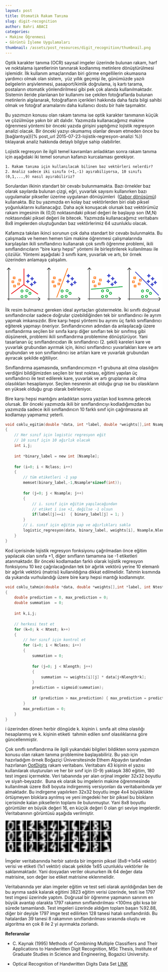 ```yaml
---
layout: post
title: Otomatik Rakam Tanıma
slug: digit-recognition
author: Bahri ABACI
categories:
- Makine Öğrenmesi
- Görüntü İşleme Uygulamaları
thumbnail: /assets/post_resources/digit_recognition/thumbnail.png
---
```


Optik karakter tanıma (OCR) sayısal imgeler üzerinde bulunan rakam, harf
ve noktalama işaretlerinin tanınarak kodlanmış metinlere dönüştürülmesi
işlemidir. İlk kullanım amaçlarından biri görme engellilerin okumasına
yardımcı olmak olan sistem,  yüz yıllık geçmişi ile, günümüzde yazılı
belgelerin arşivlenmesi, pasaport/kimlik doğrulama, iş kartı tarama,
postaların otomatik yönlendirilmesi gibi pek çok alanda
kullanılmaktadır. Sistemin ileride planlanan bir kullanımı ise çekilen
fotoğraflarda bulunan metinlerin algılanarak, fotoğrafların içerikleri
hakkında daha fazla bilgi sahibi olmak ve fotoğraf aramalarını daha
kullanıcı dostu bir hale taşımaktır.  

<!--more-->
  
Bu yazımızın konusu olan rakam tanıma ise optik karakter tanımanın küçük
ve çözülmüşe yakın bir alt dalıdır. Yazımızda kullanacağımız makine
öğrenmesi yöntemi bir önceki yazıda girişini yaptığımız lojistik
regresyon analizi olacak. Bir önceki yazıyı okumamış olanlar devam
etmeden önce bu
[bağlantıya]({% post_url 2015-07-23-lojistik-regresyon-analizi %})
tıklayarak analiz hakkında detaylı bilgiye sahip olabilirler.

  

Lojistik regresyon ile ilgili temel kavramları anladıktan sonra rakam
tanıma için aşağıdaki iki temel sorunun kafanızı kurcalaması gerekiyor.

    1. Rakam tanıma için kullanılacak bilinen baz vektörleri nelerdir?
    2. Analiz sadece iki sınıfa (+1,-1) ayırabiliyorsa, 10 sınıfı (0,1,...,9) nasıl ayırabiliriz?

Sorulardan ilkinin standart bir cevabı bulunmamakta. Bazı örnekler baz
olarak sayılarda bulunan çizgi, eğri, yuvarlak sayısını kullanırken bazı
uygulamalar pikseller üzerine uygulanan dönüşümleri  ([Gabor
dönüşümü](http://www.cescript.com/2012/09/c-ile-gabor-filtre-uygulamasi.html))
kullanakta. Biz bu yazımızda en kolay baz vektörlerden biri olab piksel
yoğunluklarını kullanacağız. Daha açık konuşacak olursak baz vektörümüz
rakam imgesinin ilk (0,0) noktasındaki piksel değeri ile başlayıp son
(M,N) noktasındaki piksel değeri ile bitecek. Yazımızda kullanacağımız
veritabanı 8x8 imgelerden oluştuğundan baz vektörlerimiz 64 uzunluklu
olacak.

Kafamıza takılan ikinci sorunun çok daha standart bir cevabı bulunmakta.
Bu çalışmada ve hemen hemen tüm makine öğrenmesi çalışmalarında
karşılaşılan ikili sınıflandırıcı kullanarak çok sınıflı öğrenme
problemi, ikili sınıflandırıcıların "bire karşı hepsi" yöntemi ile
birleştirilerek kullanılması ile çözülür. Yöntemi aşağıdaki 3
sınıflı kare, yuvarlak ve artı, bir örnek üzerinden anlamaya
çalışalım.  
  
![Çok Sınıflı Ayrıştırıcı][multiclass_classifier]
  
İlk resim bulmamız gereken ideal ayırtaçları göstermekte. İki sınıflı
doğrusal sınıflandırıcılar sadece doğrular çizebildiğinden tek bir
sınıflandırıcı ile ayrım yapmak imkansızdır. Bire karşı hepsi yöntemi bu
ayrımı üç farklı sınıflandırıcı eğiterek yapmayı öneriyor.
Sınıflandırıcının adından da anlaşılacağı üzere sınıflandırma seçilen
bir sınıfa karşı diğer sınıfları tek bir sınıfmış gibi düşünerek,
problemi ikili sınıflandırma problemine dönüştürüyor. Yani tasarlanan üç
sınıflandırıcıdan ilk sınıflandırıcı (2. şekil) kareleri kare ve
yuvarlak grubundan ayırmak için, ikinci sınıflandırıcı yuvarlakları kare
ve artı grubundan ve son sınıflandırıcı ise artıları kare ve yuvarlak
grubundan ayıracak şekilde eğitiliyor.  
  
Sınıflandırma aşamasında, sınıflandırıcımızın +1 grubuna ait olma
olasılığını verdiğini bildiğimizden seçilen bir test noktası, eğitimi
yapılan üç sınıflandırıcı ile test edilerek kare, yuvarlak ve artı
gruplarına ait olma olasılıkları hesaplanıyor. Seçilen nesnenin ait
olduğu grup ise bu olasıkların en yüksek olduğu grup olarak
belirleniyor.  
  
Bire karşı hepsi mantığını anladıktan sonra yazılan kod kısmına gelecek
olursak. Bir önceki yazımızda ikili bir sınıflandırıcıyı kodladığımızdan
bu yazımızda sadece ikili sınıflandırıcın 10 farklı sınıf için
çağrılmasına ait kodlamayı yapmamız yeterli.

```c
void coklu_egitim(double *data, int *label, double *weights[],int Nsample,int Nlength, int Nclass) 
{
    // Her sınıf için logistic regresyon eğit
    // 10 sınıf için 10 ağırlık olacak
    int i,j;

    int *binary_label = new int [Nsample];

    for (i=0; i < Nclass; i++) 
    {
        // tüm etiketleri -1 yap
        memset(binary_label,-1,Nsample*sizeof(int));

        for (j=0; j < Nsample; j++) 
        {
            // i. sınıf için eğitim yapılacağından
            // etiket i ise +1, değilse -1 olsun
            if(label[j]==i)  { binary_label[j] = 1; }
        }
        // i. sınıf için eğitim yap ve ağırlıkları sakla
        logistic_regresyon(data, binary_label, weights[i], Nsample,Nlength);
    }
}
```

Kod içerisinde lojistik regresyon fonksiyonu çağrılmadan önce eğitim
yapılacak olan sınıfa +1, diğer sınıfların tamamına ise -1 etiketleri
atanmaktadır. Bir önceki kodlamadan farklı olarak lojistik regresyon
fonksiyonu 10 kez çağrılacağından tek bir ağırlık vektörü yerine 10
elemanlı bir ağırlık vektörü (matrisi) kullanıldığına dikkat
edilmelidir. Tahmin kısmında da yukarıda vurhulandığı üzere bire karşı
hepsi mantığı kodlanmıştır.

```c
void coklu_tahmin(double *data, double *weights[],int *label, int Ntest,int Nlength, int Nclass) 
{
    double prediction = 0, max_prediction = 0;
    double summation  = 0;

    int k,i,j;

    // herkesi test et
    for (k=0; k < Ntest; k++) 
    {
        // her sınıf için kontrol et
        for (i=0; i < Nclass; i++) 
        {
            summation = 0;

            for (j=0; j < Nlength; j++) 
            {
                summation += weights[i][j] * data[j+Nlength*k];
            }
            prediction = sigmoid(summation);

            if (prediction > max_prediction) { max_prediction = prediction; label[k] = i; }
        }
        max_prediction = 0;
    }
}
```
i üzerinden dönen herbir döngüde k. kişinin i. sınıfa ait olma olasılığı
hesaplanmış ve k. kişinin etiketi  tahmin edilen sınıf olasılıklarına
göre güncellenmiştir.  
  
Çok sınıflı sınıflandırma ile ilgili yukarıdaki bilgileri bildikten
sonra yazımızın konusu olan rakam tanıma problemine başlayabiliriz. Bu
yazı için hazırladığım örnek Boğaziçi Üniversitesinde Ethem Alpaydın
tarafından hazırlanan
[OptDigits](https://archive.ics.uci.edu/ml/datasets/Optical+Recognition+of+Handwritten+Digits)
rakam veritabanı. Veritabanı 43 kişinin el yazısı kullanılarak
oluşturulan ve her bir sınıf için (0-9) yaklaşık 380 eğitim, 180 test
imgesi içermekte. Veri tabanında yer alan orjinal imgeler 32x32 boyutlu
ve siyah-beyazdır.  Buna ek olarak bu imgelerin makine öğrenmesinde
kullanılmak üzere 8x8 boyuta indirgenmiş versiyonları da veritabanbında
yer almaktadır. Bu indirgeme yapılırken 32x32 boyutlu imge 4x4
büyüklükte örtüşmeyen bloklara ayrılmış ve yeni imgedeki her bir piksel
bu blokların içerisinde kalan piksellerin toplamı ile bulunmuştur. Yani
8x8 boyutlu görüntüler en büyük değeri 16, en küçük değeri 0 olan gri
seviye imgelerdir. Veritabanının görüntüsü aşağıda verilmiştir.  
  
![OPTDIGITS Rakam Veri Seti][optdigits]

İmgeler veritabanında herbir satırda bir imgenin piksel (8x8->1x64
vektör) verisi ve etiketi (1x1 vektör) olacak şekilde 1x65 uzunluklu
vektörler ile saklanmaktadır. Yani dosyadan veriler okunurken ilk 64
değer data matrisine, son değer ise etiket matrisine eklenmelidir.  
  
Veritabanında yer alan imgeler eğitim ve test seti olarak ayrıldığından
ben de bu ayrıma sadık kalarak eğitimi 3823 eğitim verisi üzerinde,
testi ise 1797 test imgesi üzerinde yaptım. Doğrusal bir öğrenme
yapmanın sanırım en büyük avantajı olarakta 1797 rakamın
sınıflandırılması <100ms gibi kısa bir sürede tamamlandı. Test
imgeleri üzerinde aldığım toplam başarı %92.88, diğer bir deyişle 1797
imge test edilirken 128 tanesi hatalı sınıflandırıldı. Bu hatalardan 39
tanesi 8 rakamının sınıflandırılması sırasında oluştu ve algoritma en
çok 8 ile 2 yi ayırmakta zorlandı.

**Referanslar**
* C. Kaynak (1995) Methods of Combining Multiple Classifiers and Their Applications to Handwritten Digit Recognition, MSc Thesis, Institute of Graduate Studies in Science and Engineering, Bogazici University.

* Optical Recognition of Handwritten Digits Data Set [LINK](https://archive.ics.uci.edu/ml/datasets/optical+recognition+of+handwritten+digits)

[RESOURCES]: # (List of the resources used by the blog post)
[multiclass_classifier]: /assets/post_resources/digit_recognition/multiclass_classifier.png
[optdigits]: /assets/post_resources/digit_recognition/optdigits.png
